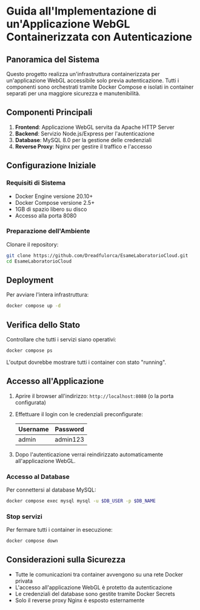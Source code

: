 # Guida all'Implementazione di un'Applicazione WebGL Containerizzata con Autenticazione

## Panoramica del Sistema

Questo progetto realizza un'infrastruttura containerizzata per un'applicazione WebGL accessibile solo previa autenticazione. Tutti i componenti sono orchestrati tramite Docker Compose e isolati in container separati per una maggiore sicurezza e manutenibilità.

## Componenti Principali

1. **Frontend**: Applicazione WebGL servita da Apache HTTP Server
2. **Backend**: Servizio Node.js/Express per l'autenticazione
3. **Database**: MySQL 8.0 per la gestione delle credenziali
4. **Reverse Proxy**: Nginx per gestire il traffico e l'accesso

## Configurazione Iniziale

### Requisiti di Sistema
- Docker Engine versione 20.10+
- Docker Compose versione 2.5+
- 1GB di spazio libero su disco
- Accesso alla porta 8080

### Preparazione dell'Ambiente

Clonare il repository:
   ```bash
   git clone https://github.com/Dreadfulorca/EsameLaboratorioCloud.git
   cd EsameLaboratorioCloud
   ```

## Deployment

Per avviare l'intera infrastruttura:
```bash
docker compose up -d 
```

## Verifica dello Stato

Controllare che tutti i servizi siano operativi:
```bash
docker compose ps
```

L'output dovrebbe mostrare tutti i container con stato "running".

## Accesso all'Applicazione

1. Aprire il browser all'indirizzo: `http://localhost:8080` (o la porta configurata)
2. Effettuare il login con le credenziali preconfigurate:

   | Username | Password   |
   |----------|------------|
   | admin    | admin123   |

3. Dopo l'autenticazione verrai reindirizzato automaticamente all'applicazione WebGL.

### Accesso al Database

Per connettersi al database MySQL:
```bash
docker compose exec mysql mysql -u $DB_USER -p $DB_NAME
```
### Stop servizi
Per fermare tutti i container in esecuzione:
```bash
docker compose down
```
## Considerazioni sulla Sicurezza

- Tutte le comunicazioni tra container avvengono su una rete Docker privata
- L'accesso all'applicazione WebGL è protetto da autenticazione
- Le credenziali del database sono gestite tramite Docker Secrets
- Solo il reverse proxy Nginx è esposto esternamente
